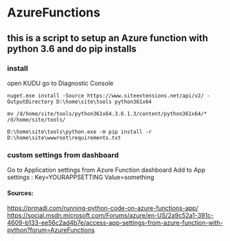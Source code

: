 # AzureFunctions

## this is a script to setup an Azure function with python 3.6 and do pip installs

### install
open KUDU
go to Diagnostic Console

```shell
nuget.exe install -Source https://www.siteextensions.net/api/v2/ -OutputDirectory D:\home\site\tools python361x64  

mv /d/home/site/tools/python361x64.3.6.1.3/content/python361x64/* /d/home/site/tools/

D:\home\site\tools\python.exe -m pip install -r D:\home\site\wwwroot\requirements.txt
```


### custom settings from dashboard
Go to Application settings from Azure Function dashboard 
Add to App settings : Key=YOURAPPSETTING Value=something

#### Sources:
https://prmadi.com/running-python-code-on-azure-functions-app/
https://social.msdn.microsoft.com/Forums/azure/en-US/2a9c52a1-391c-4609-b133-ee56c2ad4b7e/access-app-settings-from-azure-function-with-python?forum=AzureFunctions
